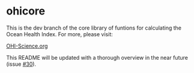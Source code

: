 ohicore
=======

This is the dev branch of the core library of funtions for calculating the Ocean Health Index. For more, please visit:

[OHI-Science.org](http://ohi-science.org)

This README will be updated with a thorough overview in the near future (issue [#30](https://github.com/OHI-Science/ohicore/issues/30)).

##


